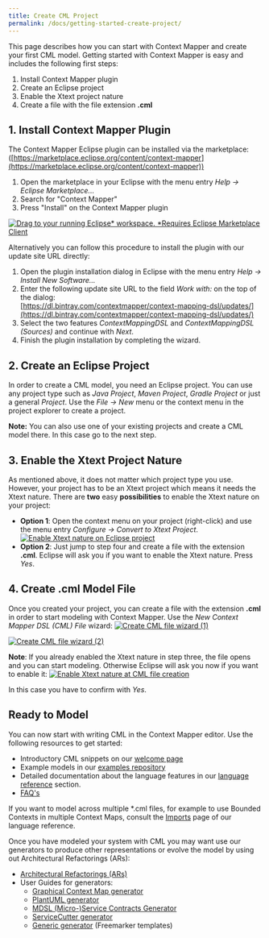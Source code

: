 ```yaml
---
title: Create CML Project
permalink: /docs/getting-started-create-project/
---
```


This page describes how you can start with Context Mapper and create your first CML model. Getting started with Context Mapper is easy and 
includes the following first steps:

 1. Install Context Mapper plugin
 2. Create an Eclipse project
 3. Enable the Xtext project nature
 4. Create a file with the file extension **.cml**
 
## 1. Install Context Mapper Plugin
The Context Mapper Eclipse plugin can be installed via the marketplace:
<br>([https://marketplace.eclipse.org/content/context-mapper](https://marketplace.eclipse.org/content/context-mapper))

 1. Open the marketplace in your Eclipse with the menu entry _Help -> Eclipse Marketplace..._
 2. Search for "Context Mapper"
 3. Press "Install" on the Context Mapper plugin

<a href="http://marketplace.eclipse.org/marketplace-client-intro?mpc_install=5009351" class="drag" title="Drag to your running Eclipse* workspace. *Requires Eclipse Marketplace Client"><img typeof="foaf:Image" class="img-responsive" src="https://marketplace.eclipse.org/sites/all/themes/solstice/public/images/marketplace/btn-install.png" alt="Drag to your running Eclipse* workspace. *Requires Eclipse Marketplace Client" /></a>

Alternatively you can follow this procedure to install the plugin with our update site URL directly:

 1. Open the plugin installation dialog in Eclipse with the menu entry _Help -> Install New Software..._
 2. Enter the following update site URL to the field _Work with:_ on the top of the dialog:
    <br/>[https://dl.bintray.com/contextmapper/context-mapping-dsl/updates/](https://dl.bintray.com/contextmapper/context-mapping-dsl/updates/)
 3. Select the two features _ContextMappingDSL_ and _ContextMappingDSL (Sources)_ and continue with _Next_.
 4. Finish the plugin installation by completing the wizard.
 
## 2. Create an Eclipse Project
In order to create a CML model, you need an Eclipse project. You can use any project type such as _Java Project_, _Maven Project_, 
_Gradle Project_ or just a general _Project_. Use the _File -> New_ menu or the context menu in the project explorer to create a project. 

**Note:** You can also use one of your existing projects and create a CML model there. In this case go to the next step.

## 3. Enable the Xtext Project Nature
As mentioned above, it does not matter which project type you use. However, your project has to be an Xtext project which means it needs
the Xtext nature. There are **two** easy **possibilities** to enable the Xtext nature on your project:

 * **Option 1**: Open the context menu on your project (right-click) and use the menu entry _Configure -> Convert to Xtext Project_.
    <a href="/img/convert-to-xtext-project.png">![Enable Xtext nature on Eclipse project](/img/convert-to-xtext-project.png)</a>
 * **Option 2**: Just jump to step four and create a file with the extension **.cml**. Eclipse will ask you if you want to enable the Xtext nature. Press _Yes_.
 
## 4. Create .cml Model File
Once you created your project, you can create a file with the extension **.cml** in order to start modeling with Context Mapper. Use the 
_New Context Mapper DSL (CML) File_ wizard:
<a href="/img/screenshot-new-cml-file-1.png">![Create CML file wizard (1)](/img/screenshot-new-cml-file-1.png)</a>

<a href="/img/screenshot-new-cml-file-2.png">![Create CML file wizard (2)](/img/screenshot-new-cml-file-2.png)</a>

**Note**: If you already enabled the Xtext nature in step three, the file opens and you can start modeling. Otherwise Eclipse will ask you now if you
want to enable it:
<a href="/img/create-cml-file-enable-nature.png">![Enable Xtext nature at CML file creation](/img/create-cml-file-enable-nature.png)</a>

In this case you have to confirm with _Yes_. 

## Ready to Model
You can now start with writing CML in the Context Mapper editor. Use the following resources to get started:

 * Introductory CML snippets on our [welcome page](/docs/home/)
 * Example models in our [examples repository](https://github.com/ContextMapper/context-mapper-examples)
 * Detailed documentation about the language features in our [language reference](/docs/language-reference/) section.
 * [FAQ's](/docs/faq/)
 
If you want to model across multiple *.cml files, for example to use Bounded Contexts in multiple Context Maps, consult the [Imports](/docs/imports/) page of 
our language reference.
 
Once you have modeled your system with CML you may want use our generators to produce other representations or evolve the model by using
out Architectural Refactorings (ARs):

 * [Architectural Refactorings (ARs)](/docs/architectural-refactorings/)
 * User Guides for generators:
    * [Graphical Context Map generator](/docs/context-map-generator/)
    * [PlantUML generator](/docs/plant-uml/)
    * [MDSL (Micro-)Service Contracts Generator](/docs/mdsl/)
    * [ServiceCutter generator](/docs/service-cutter/)
    * [Generic generator](/docs/generic-freemarker-generator/) (Freemarker templates)
